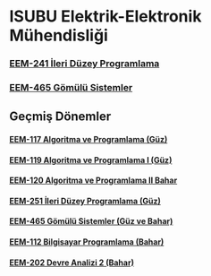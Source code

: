 
# ISUBU Elektrik-Elektronik Mühendisliği

### [EEM-241 İleri Düzey Programlama](./eem241/)

### [EEM-465 Gömülü Sistemler](./eem465/EEM465/)








## Geçmiş Dönemler

#### [EEM-117 Algoritma ve Programlama (Güz)](eem117/README.md)

#### [EEM-119 Algoritma ve Programlama I (Güz)](./eem119/)

#### [EEM-120 Algoritma ve Programlama II Bahar](./eem120/README.md)

#### [EEM-251 İleri Düzey Programlama (Güz)](eem251/README.md)

#### [EEM-465 Gömülü Sistemler (Güz ve Bahar)](eem465/README.md)

#### [EEM-112 Bilgisayar Programlama (Bahar)](eem112/README.md)

#### [EEM-202 Devre Analizi 2 (Bahar)](eem202/README.md)







